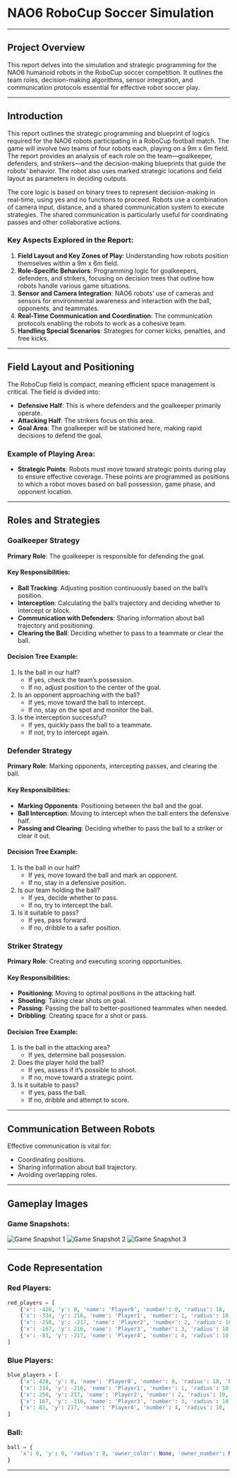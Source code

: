 # NAO6 RoboCup Soccer Simulation

---

## Project Overview
This report delves into the simulation and strategic programming for the NAO6 humanoid robots in the RoboCup soccer competition. It outlines the team roles, decision-making algorithms, sensor integration, and communication protocols essential for effective robot soccer play.

---

## Introduction
This report outlines the strategic programming and blueprint of logics required for the NAO6 robots participating in a RoboCup football match. The game will involve two teams of four robots each, playing on a 9m x 6m field. The report provides an analysis of each role on the team—goalkeeper, defenders, and strikers—and the decision-making blueprints that guide the robots' behavior. The robot also uses marked strategic locations and field layout as parameters in deciding outputs.

The core logic is based on binary trees to represent decision-making in real-time, using yes and no functions to proceed. Robots use a combination of camera input, distance, and a shared communication system to execute strategies. The shared communication is particularly useful for coordinating passes and other collaborative actions.

### Key Aspects Explored in the Report:
1. **Field Layout and Key Zones of Play**: Understanding how robots position themselves within a 9m x 6m field.
2. **Role-Specific Behaviors**: Programming logic for goalkeepers, defenders, and strikers, focusing on decision trees that outline how robots handle various game situations.
3. **Sensor and Camera Integration**: NAO6 robots’ use of cameras and sensors for environmental awareness and interaction with the ball, opponents, and teammates.
4. **Real-Time Communication and Coordination**: The communication protocols enabling the robots to work as a cohesive team.
5. **Handling Special Scenarios**: Strategies for corner kicks, penalties, and free kicks.

---

## Field Layout and Positioning
The RoboCup field is compact, meaning efficient space management is critical. The field is divided into:

- **Defensive Half**: This is where defenders and the goalkeeper primarily operate.
- **Attacking Half**: The strikers focus on this area.
- **Goal Area**: The goalkeeper will be stationed here, making rapid decisions to defend the goal.

### Example of Playing Area:
- **Strategic Points**: Robots must move toward strategic points during play to ensure effective coverage. These points are programmed as positions to which a robot moves based on ball possession, game phase, and opponent location.

---

## Roles and Strategies

### Goalkeeper Strategy
**Primary Role**: The goalkeeper is responsible for defending the goal.

#### Key Responsibilities:
- **Ball Tracking**: Adjusting position continuously based on the ball’s position.
- **Interception**: Calculating the ball’s trajectory and deciding whether to intercept or block.
- **Communication with Defenders**: Sharing information about ball trajectory and positioning.
- **Clearing the Ball**: Deciding whether to pass to a teammate or clear the ball.

#### Decision Tree Example:
1. Is the ball in our half?
   - If yes, check the team’s possession.
   - If no, adjust position to the center of the goal.
2. Is an opponent approaching with the ball?
   - If yes, move toward the ball to intercept.
   - If no, stay on the spot and monitor the ball.
3. Is the interception successful?
   - If yes, quickly pass the ball to a teammate.
   - If not, try to intercept again.

### Defender Strategy
**Primary Role**: Marking opponents, intercepting passes, and clearing the ball.

#### Key Responsibilities:
- **Marking Opponents**: Positioning between the ball and the goal.
- **Ball Interception**: Moving to intercept when the ball enters the defensive half.
- **Passing and Clearing**: Deciding whether to pass the ball to a striker or clear it out.

#### Decision Tree Example:
1. Is the ball in our half?
   - If yes, move toward the ball and mark an opponent.
   - If no, stay in a defensive position.
2. Is our team holding the ball?
   - If yes, decide whether to pass.
   - If no, try to intercept the ball.
3. Is it suitable to pass?
   - If yes, pass forward.
   - If no, dribble to a safer position.

### Striker Strategy
**Primary Role**: Creating and executing scoring opportunities.

#### Key Responsibilities:
- **Positioning**: Moving to optimal positions in the attacking half.
- **Shooting**: Taking clear shots on goal.
- **Passing**: Passing the ball to better-positioned teammates when needed.
- **Dribbling**: Creating space for a shot or pass.

#### Decision Tree Example:
1. Is the ball in the attacking area?
   - If yes, determine ball possession.
2. Does the player hold the ball?
   - If yes, assess if it’s possible to shoot.
   - If no, move toward a strategic point.
3. Is it suitable to pass?
   - If yes, pass the ball.
   - If no, dribble and attempt to score.

---

## Communication Between Robots
Effective communication is vital for:
- Coordinating positions.
- Sharing information about ball trajectory.
- Avoiding overlapping roles.

---

## Gameplay Images
### Game Snapshots:
![Game Snapshot 1](game1.png)
![Game Snapshot 2](game2.png)
![Game Snapshot 3](game3.png)

---

## Code Representation
### Red Players:
```python
red_players = [
    {'x': -428, 'y': 0, 'name': 'Player0', 'number': 0, 'radius': 18, 'ban_cycles': 0},
    {'x': -334, 'y': 216, 'name': 'Player1', 'number': 1, 'radius': 10, 'ban_cycles': 0},
    {'x': -250, 'y': -217, 'name': 'Player2', 'number': 2, 'radius': 10, 'ban_cycles': 0},
    {'x': -167, 'y': 216, 'name': 'Player3', 'number': 3, 'radius': 10, 'ban_cycles': 0},
    {'x': -83, 'y': -217, 'name': 'Player4', 'number': 4, 'radius': 10, 'ban_cycles': 0},
]
```
### Blue Players:
```python
blue_players = [
    {'x': 428, 'y': 0, 'name': 'Player0', 'number': 0, 'radius': 18, 'ban_cycles': 0},
    {'x': 334, 'y': -216, 'name': 'Player1', 'number': 1, 'radius': 10, 'ban_cycles': 0},
    {'x': 250, 'y': 217, 'name': 'Player2', 'number': 2, 'radius': 10, 'ban_cycles': 0},
    {'x': 167, 'y': -216, 'name': 'Player3', 'number': 3, 'radius': 10, 'ban_cycles': 0},
    {'x': 83, 'y': 217, 'name': 'Player4', 'number': 4, 'radius': 10, 'ban_cycles': 0},
]
```
### Ball:
```python
ball = {
    'x': 0, 'y': 0, 'radius': 8, 'owner_color': None, 'owner_number': None, 'speed': 0, 'direction': None
}
```
---
